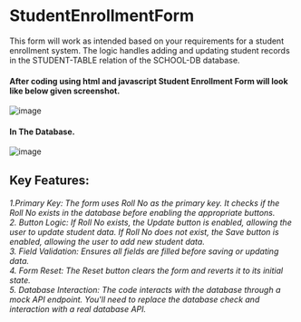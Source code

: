 # <h1 > StudentEnrollmentForm </h1>

<p>This form will work as intended based on your requirements for a student enrollment system. The logic handles adding and updating student records in the STUDENT-TABLE relation of the SCHOOL-DB database.</p>

<h4> After coding using html and javascript Student Enrollment Form will look like below given screenshot. </h4>

![image](https://github.com/user-attachments/assets/e0f6bdd6-4fc5-481b-a91d-5ea43a6ca3c5)

<h4> In The Database. </h4>

![image](https://github.com/user-attachments/assets/21ec8bca-fb22-45c9-a820-bc42e529d06f)

<h2> Key Features:</h2>
<h6> 1.Primary Key: The form uses Roll No as the primary key. It checks if the Roll No exists in the database before enabling the appropriate buttons.<br>
2. Button Logic:
If Roll No exists, the Update button is enabled, allowing the user to update student data.
If Roll No does not exist, the Save button is enabled, allowing the user to add new student data.<br>
3. Field Validation: Ensures all fields are filled before saving or updating data.<br>
4. Form Reset: The Reset button clears the form and reverts it to its initial state.<br>
5. Database Interaction: The code interacts with the database through a mock API endpoint. You'll need to replace the database check and interaction with a real database API.</h6>
